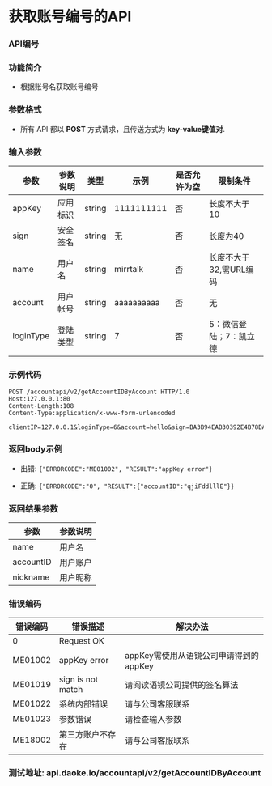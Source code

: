 获取账号编号的API
==========================

### API编号

### 功能简介
* 根据账号名获取账号编号

### 参数格式

* 所有 API 都以 **POST** 方式请求，且传送方式为 **key-value键值对**.

### 输入参数


 参数                   |参数说明            |  类型       |   示例             |是否允许为空|  限制条件
------------------------|--------------------|-------------|--------------------|------------|---------------------
 appKey                 | 应用标识           | string      |  1111111111        |否          | 长度不大于10
 sign                   | 安全签名           | string      |  无                |否          | 长度为40
 name                   | 用户名             | string      |  mirrtalk          |否          | 长度不大于32,需URL编码
 account                | 用户帐号           | string      |  aaaaaaaaaa        |否          | 无
 loginType              | 登陆类型           | string      |  7                 |否          | 5：微信登陆；7：凯立德

### 示例代码

    POST /accountapi/v2/getAccountIDByAccount HTTP/1.0
    Host:127.0.0.1:80
    Content-Length:108
    Content-Type:application/x-www-form-urlencoded

    clientIP=127.0.0.1&loginType=6&account=hello&sign=BA3B94EAB30392E4B78DAC390783AB74891DB534&appKey=1111111111


### 返回body示例

* 出错: `{"ERRORCODE":"ME01002", "RESULT":"appKey error"}`

* 正确: `{"ERRORCODE":"0", "RESULT":{"accountID":"qjiFddlllE"}}`


### 返回结果参数

参数        | 参数说明
------------|-------------------
name        | 用户名
accountID   | 用户账户
nickname    | 用户昵称


### 错误编码

错误编码    | 错误描述                  | 解决办法
------------|---------------------------|------------------
0           | Request OK                |
ME01002     | appKey error              | appKey需使用从语镜公司申请得到的appKey
ME01019     | sign is not match         | 请阅读语镜公司提供的签名算法
ME01022     | 系统内部错误              | 请与公司客服联系
ME01023     | 参数错误                  | 请检查输入参数
ME18002     | 第三方账户不存在          | 请与公司客服联系

### 测试地址: api.daoke.io/accountapi/v2/getAccountIDByAccount
